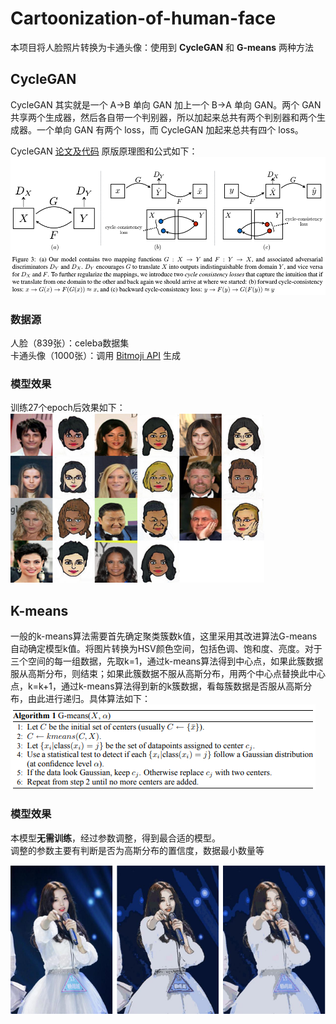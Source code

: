 # Cartoonization-of-human-face
本项目将人脸照片转换为卡通头像：使用到 **CycleGAN** 和 **G-means** 两种方法

## CycleGAN
CycleGAN 其实就是一个 A→B 单向 GAN 加上一个 B→A 单向 GAN。两个 GAN 共享两个生成器，然后各自带一个判别器，所以加起来总共有两个判别器和两个生成器。一个单向 GAN 有两个 loss，而 CycleGAN 加起来总共有四个 loss。  

CycleGAN [论文及代码](https://github.com/junyanz/CycleGAN) 原版原理图和公式如下：
![](pic/cyclegan_model.png)

### 数据源
人脸（839张）：celeba数据集  
卡通头像（1000张）：调用 [Bitmoji API](https://github.com/davrempe/domain-transfer-net/blob/master/datasets/bitmoji_api_info.md) 生成

### 模型效果
训练27个epoch后效果如下：  
![](pic/cycleGAN.png)

## K-means
一般的k-means算法需要首先确定聚类簇数k值，这里采用其改进算法G-means自动确定模型k值。将图片转换为HSV颜色空间，包括色调、饱和度、亮度。对于三个空间的每一组数据，先取k=1，通过k-means算法得到中心点，如果此簇数据服从高斯分布，则结束；如果此簇数据不服从高斯分布，用两个中心点替换此中心点，k=k+1，通过k-means算法得到新的k簇数据，看每簇数据是否服从高斯分布，由此进行递归。具体算法如下：  
![](pic/G_means_algorithm.png)

### 模型效果
本模型**无需训练**，经过参数调整，得到最合适的模型。  
调整的参数主要有判断是否为高斯分布的置信度，数据最小数量等

![](pic/G-means.png)

